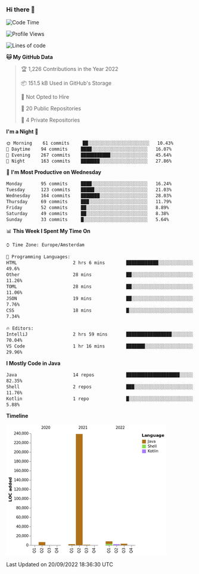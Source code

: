 ### Hi there 👋


<!--START_SECTION:waka-->
![Code Time](http://img.shields.io/badge/Code%20Time-2%2C489%20hrs-blue)

![Profile Views](http://img.shields.io/badge/Profile%20Views-0-blue)

![Lines of code](https://img.shields.io/badge/From%20Hello%20World%20I%27ve%20Written-262%20Thousand%20lines%20of%20code-blue)

**🐱 My GitHub Data** 

> 🏆 1,226 Contributions in the Year 2022
 > 
> 📦 151.5 kB Used in GitHub's Storage 
 > 
> 🚫 Not Opted to Hire
 > 
> 📜 20 Public Repositories 
 > 
> 🔑 4 Private Repositories  
 > 
**I'm a Night 🦉** 

```text
🌞 Morning    61 commits     ██░░░░░░░░░░░░░░░░░░░░░░░   10.43% 
🌆 Daytime    94 commits     ████░░░░░░░░░░░░░░░░░░░░░   16.07% 
🌃 Evening    267 commits    ███████████░░░░░░░░░░░░░░   45.64% 
🌙 Night      163 commits    ███████░░░░░░░░░░░░░░░░░░   27.86%

```
📅 **I'm Most Productive on Wednesday** 

```text
Monday       95 commits     ████░░░░░░░░░░░░░░░░░░░░░   16.24% 
Tuesday      123 commits    █████░░░░░░░░░░░░░░░░░░░░   21.03% 
Wednesday    164 commits    ███████░░░░░░░░░░░░░░░░░░   28.03% 
Thursday     69 commits     ███░░░░░░░░░░░░░░░░░░░░░░   11.79% 
Friday       52 commits     ██░░░░░░░░░░░░░░░░░░░░░░░   8.89% 
Saturday     49 commits     ██░░░░░░░░░░░░░░░░░░░░░░░   8.38% 
Sunday       33 commits     █░░░░░░░░░░░░░░░░░░░░░░░░   5.64%

```


📊 **This Week I Spent My Time On** 

```text
⌚︎ Time Zone: Europe/Amsterdam

💬 Programming Languages: 
HTML                     2 hrs 6 mins        ████████████░░░░░░░░░░░░░   49.6% 
Other                    28 mins             ██░░░░░░░░░░░░░░░░░░░░░░░   11.26% 
TOML                     28 mins             ██░░░░░░░░░░░░░░░░░░░░░░░   11.06% 
JSON                     19 mins             ██░░░░░░░░░░░░░░░░░░░░░░░   7.76% 
CSS                      18 mins             █░░░░░░░░░░░░░░░░░░░░░░░░   7.34%

🔥 Editors: 
IntelliJ                 2 hrs 59 mins       █████████████████░░░░░░░░   70.04% 
VS Code                  1 hr 16 mins        ███████░░░░░░░░░░░░░░░░░░   29.96%

```

**I Mostly Code in Java** 

```text
Java                     14 repos            ████████████████████░░░░░   82.35% 
Shell                    2 repos             ███░░░░░░░░░░░░░░░░░░░░░░   11.76% 
Kotlin                   1 repo              █░░░░░░░░░░░░░░░░░░░░░░░░   5.88%

```


**Timeline**

![Chart not found](https://raw.githubusercontent.com/powercasgamer/powercasgamer/master/charts/bar_graph.png) 


 Last Updated on 20/09/2022 18:36:30 UTC
<!--END_SECTION:waka-->
